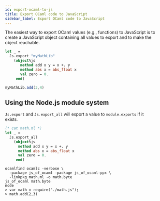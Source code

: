 ```yaml
---
id: export-ocaml-to-js
title: Export OCaml code to JavaScript
sidebar_label: Export OCaml code to JavaScript
---
```



The easiest way to export OCaml values (e.g., functions) to JavaScript is to
create a JavaScript object containing all values to export
and to make the object reachable.

```ocaml
let _ =
  Js.export "myMathLib"
    (object%js
       method add x y = x +. y
       method abs x = abs_float x
       val zero = 0.
     end)
```

```javascript
myMathLib.add(3,4)
```

## Using the Node.js module system

`Js.export` and `Js.export_all` will export a value to `module.exports` if it exists.

```ocaml
(* cat math.ml *)
let _ =
  Js.export_all
    (object%js
      method add x y = x +. y
      method abs x = abs_float x
      val zero = 0.
     end)
```

```shell
ocamlfind ocamlc -verbose \
  -package js_of_ocaml -package js_of_ocaml-ppx \
  -linkpkg math.ml -o math.byte
js_of_ocaml math.byte
node
> var math = require("./math.js");
> math.add(2,3)
```

